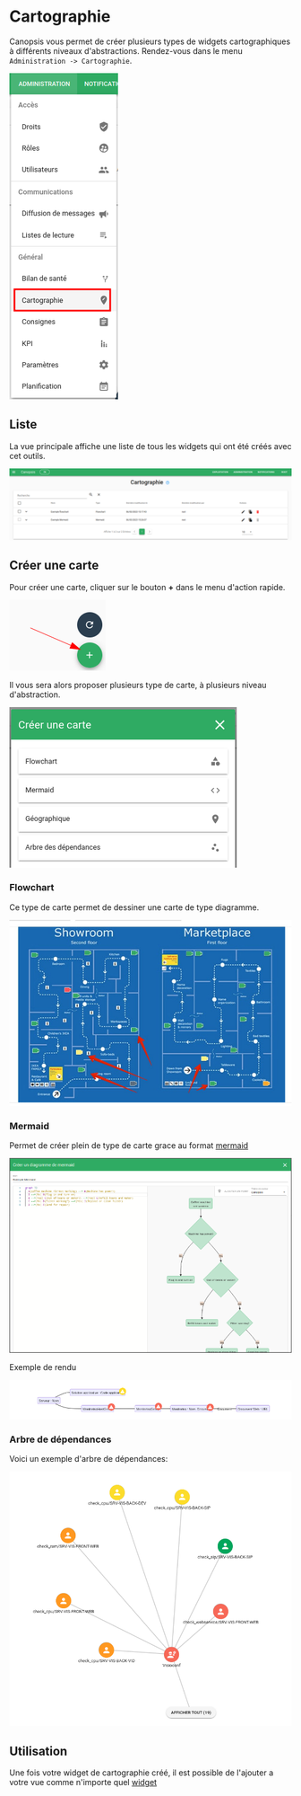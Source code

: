 # Cartographie

Canopsis vous permet de créer plusieurs types de widgets cartographiques à différents niveaux d'abstractions.
Rendez-vous dans le menu `Administration -> Cartographie`.

![Menu administration cartographie](img/cartographie_menu.png)


## Liste

La vue principale affiche une liste de tous les widgets qui ont été créés avec cet outils.  

![Liste cartographie](img/cartographie_liste.png)

## Créer une carte

Pour créer une carte, cliquer sur le bouton **+** dans le menu d'action rapide.

![Création cartographie](img/cartographie_ajout.png)

Il vous sera alors proposer plusieurs type de carte, à plusieurs niveau d'abstraction.

![Modale création cartographie](img/cartographie_modale.png)

### Flowchart

Ce type de carte permet de dessiner une carte de type diagramme.

![Exemple rendu flowchart](img/cartographie_flowchart.jpg)


### Mermaid

Permet de créer plein de type de carte grace au format [mermaid](https://mermaid-js.github.io/mermaid/)

![Modale création mermaid](img/cartographie_mermaid_editor.png)

Exemple de rendu

![Mermaid](img/cartographie_mermaid.png)

### Arbre de dépendances

Voici un exemple d'arbre de dépendances:

![Arbre de dépendance](img/cartographie_arbre.png)

## Utilisation

Une fois votre widget de cartographie créé, il est possible de l'ajouter a votre vue comme n'importe quel [widget](../../guide-utilisation/interface/index.md)

